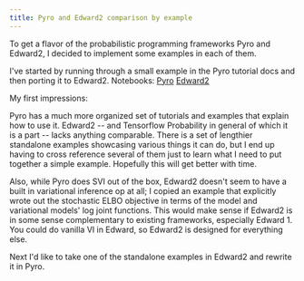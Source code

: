 ```yaml
---
title: Pyro and Edward2 comparison by example
---
```


To get a flavor of the probabilistic programming frameworks Pyro and Edward2, I
decided to implement some examples in each of them.

I've started by running through a small example in the Pyro tutorial docs and
then porting it to Edward2. Notebooks: [Pyro][pyro] [Edward2][edward2]

[pyro]: https://github.com/luanthe/notebooks/blob/master/2018-12-16%20pyro.ipynb
[edward2]: https://github.com/luanthe/notebooks/blob/master/2018-12-16%20edward.ipynb

My first impressions:

Pyro has a much more organized set of tutorials and examples that explain how to
use it. Edward2 -- and Tensorflow Probability in general of which it is a part
-- lacks anything comparable. There is a set of lengthier standalone examples
showcasing various things it can do, but I end up having to cross reference
several of them just to learn what I need to put together a simple example.
Hopefully this will get better with time.

Also, while Pyro does SVI out of the box, Edward2 doesn't seem to have a built
in variational inference op at all; I copied an example that explicitly wrote
out the stochastic ELBO objective in terms of the model and variational models'
log joint functions. This would make sense if Edward2 is in some sense
complementary to existing frameworks, especially Edward 1. You could do vanilla
VI in Edward, so Edward2 is designed for everything else.

Next I'd like to take one of the standalone examples in Edward2 and rewrite it
in Pyro.

[probtorch]: https://github.com/probtorch/probtorch
